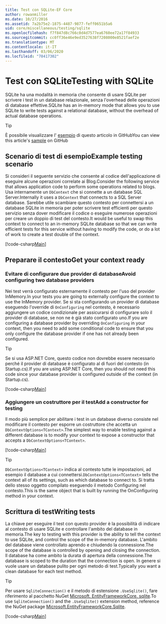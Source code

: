 ```yaml
---
title: Test con SQLite-EF Core
author: rowanmiller
ms.date: 10/27/2016
ms.assetid: 7a2b75e2-1875-4487-9877-feff0651b5a6
uid: core/miscellaneous/testing/sqlite
ms.openlocfilehash: f7f847d8c766c0d4d7577ea6760ee72a17f84933
ms.sourcegitcommit: cc0ff36e46e9ed3527638f7208000e8521faef2e
ms.translationtype: MT
ms.contentlocale: it-IT
ms.lasthandoff: 03/06/2020
ms.locfileid: "78417302"
---
```

# <a name="testing-with-sqlite"></a><span data-ttu-id="b8d43-102">Test con SQLite</span><span class="sxs-lookup"><span data-stu-id="b8d43-102">Testing with SQLite</span></span>

<span data-ttu-id="b8d43-103">SQLite ha una modalità in memoria che consente di usare SQLite per scrivere i test in un database relazionale, senza l'overhead delle operazioni di database effettive.</span><span class="sxs-lookup"><span data-stu-id="b8d43-103">SQLite has an in-memory mode that allows you to use SQLite to write tests against a relational database, without the overhead of actual database operations.</span></span>

> [!TIP]  
> <span data-ttu-id="b8d43-104">È possibile visualizzare l' [esempio](https://github.com/dotnet/EntityFramework.Docs/tree/master/samples/core/Miscellaneous/Testing) di questo articolo in GitHub</span><span class="sxs-lookup"><span data-stu-id="b8d43-104">You can view this article's [sample](https://github.com/dotnet/EntityFramework.Docs/tree/master/samples/core/Miscellaneous/Testing) on GitHub</span></span>

## <a name="example-testing-scenario"></a><span data-ttu-id="b8d43-105">Scenario di test di esempio</span><span class="sxs-lookup"><span data-stu-id="b8d43-105">Example testing scenario</span></span>

<span data-ttu-id="b8d43-106">Si consideri il seguente servizio che consente al codice dell'applicazione di eseguire alcune operazioni correlate ai Blog.</span><span class="sxs-lookup"><span data-stu-id="b8d43-106">Consider the following service that allows application code to perform some operations related to blogs.</span></span> <span data-ttu-id="b8d43-107">Usa internamente un `DbContext` che si connette a un database SQL Server.</span><span class="sxs-lookup"><span data-stu-id="b8d43-107">Internally it uses a `DbContext` that connects to a SQL Server database.</span></span> <span data-ttu-id="b8d43-108">Sarebbe utile scambiare questo contesto per connettersi a un database SQLite in memoria per poter scrivere test efficienti per questo servizio senza dover modificare il codice o eseguire numerose operazioni per creare un doppio di test del contesto.</span><span class="sxs-lookup"><span data-stu-id="b8d43-108">It would be useful to swap this context to connect to an in-memory SQLite database so that we can write efficient tests for this service without having to modify the code, or do a lot of work to create a test double of the context.</span></span>

[!code-csharp[Main](../../../../samples/core/Miscellaneous/Testing/BusinessLogic/BlogService.cs)]

## <a name="get-your-context-ready"></a><span data-ttu-id="b8d43-109">Preparare il contesto</span><span class="sxs-lookup"><span data-stu-id="b8d43-109">Get your context ready</span></span>

### <a name="avoid-configuring-two-database-providers"></a><span data-ttu-id="b8d43-110">Evitare di configurare due provider di database</span><span class="sxs-lookup"><span data-stu-id="b8d43-110">Avoid configuring two database providers</span></span>

<span data-ttu-id="b8d43-111">Nei test verrà configurato esternamente il contesto per l'uso del provider InMemory.</span><span class="sxs-lookup"><span data-stu-id="b8d43-111">In your tests you are going to externally configure the context to use the InMemory provider.</span></span> <span data-ttu-id="b8d43-112">Se si sta configurando un provider di database eseguendo l'override di `OnConfiguring` nel contesto, è necessario aggiungere un codice condizionale per assicurarsi di configurare solo il provider di database, se non ne è già stato configurato uno.</span><span class="sxs-lookup"><span data-stu-id="b8d43-112">If you are configuring a database provider by overriding `OnConfiguring` in your context, then you need to add some conditional code to ensure that you only configure the database provider if one has not already been configured.</span></span>

> [!TIP]  
> <span data-ttu-id="b8d43-113">Se si usa ASP.NET Core, questo codice non dovrebbe essere necessario perché il provider di database è configurato al di fuori del contesto (in Startup.cs).</span><span class="sxs-lookup"><span data-stu-id="b8d43-113">If you are using ASP.NET Core, then you should not need this code since your database provider is configured outside of the context (in Startup.cs).</span></span>

[!code-csharp[Main](../../../../samples/core/Miscellaneous/Testing/BusinessLogic/BloggingContext.cs#OnConfiguring)]

### <a name="add-a-constructor-for-testing"></a><span data-ttu-id="b8d43-114">Aggiungere un costruttore per il test</span><span class="sxs-lookup"><span data-stu-id="b8d43-114">Add a constructor for testing</span></span>

<span data-ttu-id="b8d43-115">Il modo più semplice per abilitare i test in un database diverso consiste nel modificare il contesto per esporre un costruttore che accetta un `DbContextOptions<TContext>`.</span><span class="sxs-lookup"><span data-stu-id="b8d43-115">The simplest way to enable testing against a different database is to modify your context to expose a constructor that accepts a `DbContextOptions<TContext>`.</span></span>

[!code-csharp[Main](../../../../samples/core/Miscellaneous/Testing/BusinessLogic/BloggingContext.cs#Constructors)]

> [!TIP]  
> <span data-ttu-id="b8d43-116">`DbContextOptions<TContext>` indica al contesto tutte le impostazioni, ad esempio il database a cui connettersi.</span><span class="sxs-lookup"><span data-stu-id="b8d43-116">`DbContextOptions<TContext>` tells the context all of its settings, such as which database to connect to.</span></span> <span data-ttu-id="b8d43-117">Si tratta dello stesso oggetto compilato eseguendo il metodo Configuring nel contesto.</span><span class="sxs-lookup"><span data-stu-id="b8d43-117">This is the same object that is built by running the OnConfiguring method in your context.</span></span>

## <a name="writing-tests"></a><span data-ttu-id="b8d43-118">Scrittura di test</span><span class="sxs-lookup"><span data-stu-id="b8d43-118">Writing tests</span></span>

<span data-ttu-id="b8d43-119">La chiave per eseguire il test con questo provider è la possibilità di indicare al contesto di usare SQLite e controllare l'ambito del database in memoria.</span><span class="sxs-lookup"><span data-stu-id="b8d43-119">The key to testing with this provider is the ability to tell the context to use SQLite, and control the scope of the in-memory database.</span></span> <span data-ttu-id="b8d43-120">L'ambito del database viene controllato aprendo e chiudendo la connessione.</span><span class="sxs-lookup"><span data-stu-id="b8d43-120">The scope of the database is controlled by opening and closing the connection.</span></span> <span data-ttu-id="b8d43-121">Il database ha come ambito la durata di apertura della connessione.</span><span class="sxs-lookup"><span data-stu-id="b8d43-121">The database is scoped to the duration that the connection is open.</span></span> <span data-ttu-id="b8d43-122">In genere si vuole usare un database pulito per ogni metodo di test.</span><span class="sxs-lookup"><span data-stu-id="b8d43-122">Typically you want a clean database for each test method.</span></span>

>[!TIP]
> <span data-ttu-id="b8d43-123">Per usare `SqliteConnection()` e il metodo di estensione `.UseSqlite()`, fare riferimento al pacchetto NuGet [Microsoft. EntityFrameworkCore. sqlite](https://www.nuget.org/packages/Microsoft.EntityFrameworkCore.Sqlite/).</span><span class="sxs-lookup"><span data-stu-id="b8d43-123">To use `SqliteConnection()` and the `.UseSqlite()` extension method, reference the NuGet package [Microsoft.EntityFrameworkCore.Sqlite](https://www.nuget.org/packages/Microsoft.EntityFrameworkCore.Sqlite/).</span></span>

[!code-csharp[Main](../../../../samples/core/Miscellaneous/Testing/TestProject/SQLite/BlogServiceTests.cs)]
